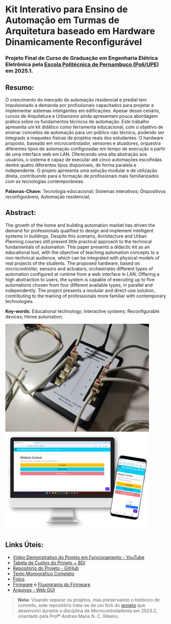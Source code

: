 # Kit Interativo para Ensino de Automação em Turmas de Arquitetura baseado em Hardware Dinamicamente Reconfigurável
###  Projeto Final de Curso de Graduação em Engenharia Elétrica Eletrônica pela [Escola Politécnica de Pernambuco (Poli/UPE)](https://poli.br/) em 2025.1.

## Resumo:
O crescimento do mercado de automação residencial e predial tem impulsionado a demanda por profissionais capacitados para projetar e implementar sistemas inteligentes em edificações. Apesar desse cenário, cursos de Arquitetura e Urbanismo ainda apresentam pouca abordagem prática sobre os fundamentos técnicos de automação. Este trabalho apresenta um kit didático como ferramenta educacional, com o objetivo de ensinar conceitos de automação para um público não técnico, podendo ser integrado a maquetes físicas de projetos reais dos estudantes. O hardware proposto, baseado em microcontrolador, sensores e atuadores, orquestra diferentes tipos de automação configuradas em tempo de execução a partir de uma interface web em LAN. Oferecendo uma alta abstração aos usuários, o sistema é capaz de executar até cinco automações escolhidas dentre quatro diferentes tipos disponíveis, de forma paralela e independente. O projeto apresenta uma solução modular e de utilização direta, contribuindo para a formação de profissionais mais familiarizados com as tecnologias contemporâneas.

**Palavras-Chave:** Tecnologia educacional; Sistemas interativos; Dispositivos reconfiguráveis; Automação residencial;

## Abstract:
The growth of the home and building automation market has driven the demand for professionals qualified to design and implement intelligent systems in buildings. Despite this scenario, Architecture and Urban Planning courses still present little practical approach to the technical fundamentals of automation. This paper presents a didactic kit as an educational tool, with the objective of teaching automation concepts to a non-technical audience, which can be integrated with physical models of real projects of the students. The proposed hardware, based on microcontroller, sensors and actuators, orchestrates different types of automation configured at runtime from a web interface in LAN. Offering a high abstraction to users, the system is capable of executing up to five automations chosen from four different available types, in parallel and independently. The project presents a modular and direct-use solution, contributing to the training of professionals more familiar with contemporary technologies.

**Key-words:** Educational technology; Interactive systems; Reconfigurable devices; Home automation;

<img src="documentacao\img\Fotos\Montagem do Kit.jpg" alt="Visão Geral" width="450px"/>
<img src="documentacao\img\Web GUI\Web GUI.png" alt="Visão Geral" width="450px"/>

## Links Úteis:
- [Vídeo Demonstrativo do Projeto em Funcionamento - YouTube](https://youtu.be/_Y_bTkdbix0)
- [Tabela de Custos do Projeto + BDI](https://docs.google.com/spreadsheets/d/e/2PACX-1vT7zG8s57LzWiqkcHG2m7nFv2OfG8MMRvZamC5CtMIS_zD_RT2X_nVPTGp8xNnkmQ/pubhtml?gid=1743629111&single=true)
- [Repositório do Projeto - GitHub](https://github.com/ArthurLCastro/PFC_UPE/)
- [Texto Monográfico Completo]()
- [Fotos](./documentacao/img/Fotos/)
- [Firmware](./firmware_modulo_central/firmware_modulo_central.ino) e [Fluxograma do Firmware](./documentacao/img/Fluxogramas/Fluxograma%20do%20Firmware.png)
- [Arquivos - Web GUI](./firmware_modulo_central/data/)

>**Nota:** Visando separar os projetos, mas preservando o histórico de commits, este repositório trata-se de um fork do [projeto](https://github.com/Microcontroladores-UPE-2023-2/Projeto_uC_UPE) que desenvolvi durante a disciplina de Microcontroladores em 2023.2, orientado pela Profª Andrea Maria N. C. Ribeiro.
